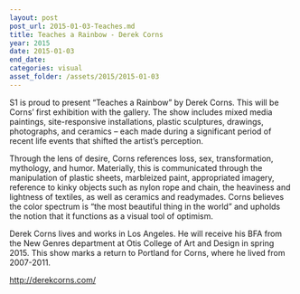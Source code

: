 ```yaml
---
layout: post
post_url: 2015-01-03-Teaches.md
title: Teaches a Rainbow - Derek Corns
year: 2015
date: 2015-01-03
end_date: 
categories: visual
asset_folder: /assets/2015/2015-01-03
---
```

S1 is proud to present “Teaches a Rainbow” by Derek Corns. This will be Corns’ first exhibition with the gallery. The show includes mixed media paintings, site-responsive installations, plastic sculptures, drawings, photographs, and ceramics – each made during a significant period of recent life events that shifted the artist’s perception.

Through the lens of desire, Corns references loss, sex, transformation, mythology, and humor. Materially, this is communicated through the manipulation of plastic sheets, marbleized paint, appropriated imagery, reference to kinky objects such as nylon rope and chain, the heaviness and lightness of textiles, as well as ceramics and readymades. Corns believes the color spectrum is “the most beautiful thing in the world” and upholds the notion that it functions as a visual tool of optimism.

Derek Corns lives and works in Los Angeles. He will receive his BFA from the New Genres department at Otis College of Art and Design in spring 2015. This show marks a return to Portland for Corns, where he lived from 2007-2011.

http://derekcorns.com/